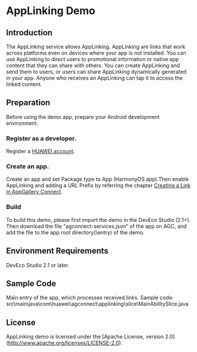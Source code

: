 # AppLinking Demo

## Introduction

The AppLinking service allows AppLinking. AppLinking are links that work across platforms even on devices where your app is not installed. You can use AppLinking to direct users to promotional information or native app content that they can share with others. You can create AppLinking and send them to users, or users can share AppLinking dynamically generated in your app. Anyone who receives an AppLinking can tap it to access the linked content.

## Preparation

Before using the demo app, prepare your Android development environment.

### Register as a developer.

Register a [HUAWEI account](https://developer.huawei.com/consumer/en/).

### Create an app.

Create an app and set Package type to App (HarmonyOS app).Then enable AppLinking  and adding a URL Prefix by referring the chapter [Creating a Link in AppGallery Connect](https://developer.huawei.com/consumer/en/doc/development/AppGallery-connect-Guides/).

### Build

To build this demo, please first import the demo in the DevEco Studio (2.1+). Then download the file "agconnect-services.json" of the app on AGC, and add the file to the app root directory(\entry) of the demo.

## Environment Requirements

DevEco Studio 2.1 or later.

## Sample Code

Main entry of the app, which processes received links.
Sample code: src\main\java\com\huawei\agconnect\applinking\slice\MainAbilitySlice.java

## License

AppLinking demo is licensed under the [Apache License, version 2.0] (http://www.apache.org/licenses/LICENSE-2.0).